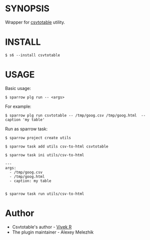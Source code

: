 # SYNOPSIS

Wrapper for [csvtotable](https://github.com/vividvilla/csvtotable) utility.


# INSTALL

    $ s6 --install csvtotable

# USAGE

Basic usage:

    $ sparrow plg run -- <args>

For example:

    $ sparrow plg run csvtotable -- /tmp/goog.csv /tmp/goog.html  --caption 'my table'


Run as sparrow task:

    $ sparrow project create utils 

    $ sparrow task add utils csv-to-html csvtotable

    $ sparrow task ini utils/csv-to-html

    ---
    args:
      - /tmp/goog.csv 
      - /tmp/goog.html
      - caption: my table


    $ sparrow task run utils/csv-to-html


# Author

- Csvtotable's author - [Vivek R](https://github.com/vividvilla)
- The plugin maintainer - Alexey Melezhik
